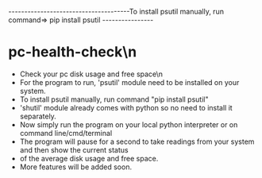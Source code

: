 --------------------------------------To install psutil manually, run command=> pip install psutil    ----------------
# pc-health-check\n  
* Check your pc disk usage and free space\n  
* For the program to run, 'psutil' module need to be installed on your system.  
* To install psutil manually, run command "pip install psutil"  
* 'shutil' module already comes with python so no need to install it separately.  
* Now simply run the program on your local python interpreter or on command line/cmd/terminal  
* The program will pause for a second to take readings from your system and then show the current status  
* of the average disk usage and free space.  
* More features will be added soon.  
